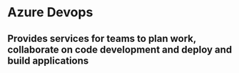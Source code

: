 # Azure Devops

## Provides services for teams to plan work, collaborate on code development and deploy and build applications
